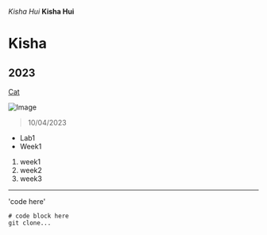 *Kisha Hui*
**Kisha Hui**
# Kisha
## 2023

[Cat](https://www.google.com/imgres?imgurl=https%3A%2F%2Fimg.freepik.com%2Fpremium-vector%2Fcat-sitting-front-view-vector-illustration_136875-5309.jpg&tbnid=4KfMNBnIvA-IVM&vet=12ahUKEwj_sK6Btd2BAxWYMEQIHVcsArQQMygIegUIARCFAQ..i&imgrefurl=https%3A%2F%2Fwww.freepik.com%2Ffree-photos-vectors%2Fblack-white-cat&docid=4alaCZeHAWcsQM&w=626&h=626&q=cat%20black%20and%20white&ved=2ahUKEwj_sK6Btd2BAxWYMEQIHVcsArQQMygIegUIARCFAQ)

![Image](https://images.saymedia-content.com/.image/c_limit%2Ccs_srgb%2Cq_auto:eco%2Cw_760/MTk2NzUzNTQ0ODk4OTQ2MTEw/black-and-white-cat-breeds.webp)
> 10/04/2023
* Lab1
* Week1
1. week1
2. week2
3. week3

---

'code here'
```
# code block here
git clone...
```
